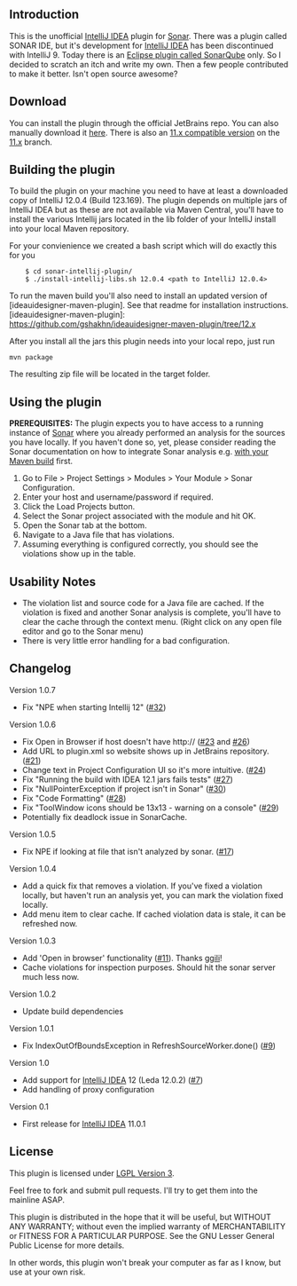 Introduction
-----------

This is the unofficial [IntelliJ IDEA] plugin for [Sonar]. There was a plugin called SONAR IDE, but it's development for [IntelliJ IDEA] has been discontinued with IntelliJ 9. Today there is an [Eclipse plugin called SonarQube](http://docs.codehaus.org/display/SONAR/Using+SonarQube+in+Eclipse) only.
So I decided to scratch an itch and write my own. Then a few people contributed to make it better. Isn't open source awesome?

[IntelliJ IDEA]: http://www.jetbrains.com/idea/
[Sonar]: http://www.sonarsource.org/


Download
--------

You can install the plugin through the official JetBrains repo. You can also manually download it [here].
There is also an [11.x compatible version] on the [11.x] branch.

[here]: http://plugins.jetbrains.com/plugin?pr=idea&pluginId=7168
[11.x compatible version]: https://github.com/gshakhn/sonar-intellij-plugin/blob/11.x/sonar-intellij-plugin-idea11.zip
[11.x]: https://github.com/gshakhn/sonar-intellij-plugin/tree/11.x

Building the plugin
------------------

To build the plugin on your machine you need to have at least a downloaded copy of IntelliJ 12.0.4 (Build 123.169).
The plugin depends on multiple jars of IntelliJ IDEA but as these are not available via Maven Central, you'll have to
install the various Intellij jars located in the lib folder of your IntelliJ install into your local Maven repository.

For your convienience we created a bash script which will do exactly this for you
```
    $ cd sonar-intellij-plugin/
    $ ./install-intellij-libs.sh 12.0.4 <path to IntelliJ 12.0.4>
```

To run the maven build you'll also need to install an updated version of [ideauidesigner-maven-plugin]. See that readme for installation instructions.
[ideauidesigner-maven-plugin]: https://github.com/gshakhn/ideauidesigner-maven-plugin/tree/12.x

After you install all the jars this plugin needs into your local repo, just run

    mvn package

The resulting zip file will be located in the target folder.


Using the plugin
------------------

**PREREQUISITES:**
The plugin expects you to have access to a running instance of [Sonar] where you already performed an analysis for the sources you have locally. If you haven't done so, yet, please consider reading the Sonar documentation on how to integrate Sonar analysis e.g. [with your Maven build](http://docs.codehaus.org/display/SONAR/Installing+and+Configuring+Maven) first.

1. Go to  File > Project Settings > Modules > Your Module > Sonar Configuration.
2. Enter your host and username/password if required.
3. Click the Load Projects button.
4. Select the Sonar project associated with the module and hit OK.
5. Open the Sonar tab at the bottom.
6. Navigate to a Java file that has violations.
7. Assuming everything is configured correctly, you should see the violations show up in the table.


Usability Notes
------------------
- The violation list and source code for a Java file are cached. If the violation is fixed and another Sonar analysis is complete, you'll have to clear the cache through the context menu. (Right click on any open file editor and go to the Sonar menu)
- There is very little error handling for a bad configuration.


Changelog
---------

Version 1.0.7
- Fix "NPE when starting Intellij 12" ([#32](https://github.com/gshakhn/sonar-intellij-plugin/issues/32))

Version 1.0.6
- Fix Open in Browser if host doesn't have http:// ([#23](https://github.com/gshakhn/sonar-intellij-plugin/issues/23) and [#26](https://github.com/gshakhn/sonar-intellij-plugin/pull/26))
- Add URL to plugin.xml so website shows up in JetBrains repository. ([#21](https://github.com/gshakhn/sonar-intellij-plugin/issues/21))
- Change text in Project Configuration UI so it's more intuitive. ([#24](https://github.com/gshakhn/sonar-intellij-plugin/issues/24))
- Fix "Running the build with IDEA 12.1 jars fails tests" ([#27](https://github.com/gshakhn/sonar-intellij-plugin/issues/27))
- Fix "NullPointerException if project isn't in Sonar" ([#30](https://github.com/gshakhn/sonar-intellij-plugin/issues/30))
- Fix "Code Formatting" ([#28](https://github.com/gshakhn/sonar-intellij-plugin/issues/28))
- Fix "ToolWindow icons should be 13x13 - warning on a console" ([#29](https://github.com/gshakhn/sonar-intellij-plugin/issues/29))
- Potentially fix deadlock issue in SonarCache.

Version 1.0.5
- Fix NPE if looking at file that isn't analyzed by sonar. ([#17](https://github.com/gshakhn/sonar-intellij-plugin/issues/17))

Version 1.0.4
- Add a quick fix that removes a violation.
  If you've fixed a violation locally, but haven't run an analysis yet, you can mark the violation fixed locally.
- Add menu item to clear cache. If cached violation data is stale, it can be refreshed now.

Version 1.0.3
- Add 'Open in browser' functionality ([#11](https://github.com/gshakhn/sonar-intellij-plugin/issues/11)). Thanks [ggili]!
- Cache violations for inspection purposes. Should hit the sonar server much less now.

Version 1.0.2
- Update build dependencies

Version 1.0.1
- Fix IndexOutOfBoundsException in RefreshSourceWorker.done() ([#9](https://github.com/gshakhn/sonar-intellij-plugin/issues/9))

Version 1.0
- Add support for [IntelliJ IDEA] 12 (Leda 12.0.2)  ([#7](https://github.com/gshakhn/sonar-intellij-plugin/issues/7))
- Add handling of proxy configuration

Version 0.1
- First release for [IntelliJ IDEA] 11.0.1

[ggili]: https://github.com/ggili


License
------------------

This plugin is licensed under [LGPL Version 3].

Feel free to fork and submit pull requests. I'll try to get them into the mainline ASAP.


This plugin is distributed in the hope that it will be useful, but WITHOUT ANY WARRANTY; without even the implied warranty of MERCHANTABILITY or FITNESS FOR A PARTICULAR PURPOSE. See the GNU Lesser General Public License for more details.

In other words, this plugin won't break your computer as far as I know, but use at your own risk.

[LGPL Version 3]: http://www.gnu.org/licenses/lgpl-3.0.txt
